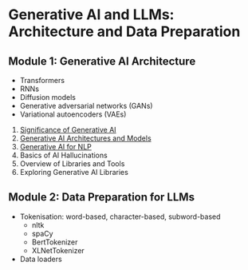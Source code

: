 # Generative AI and LLMs: Architecture and Data Preparation

## Module 1: Generative AI Architecture
- Transformers
- RNNs
- Diffusion models
- Generative adversarial networks (GANs)
- Variational autoencoders (VAEs)

1. [Significance of Generative AI](generative-ai-llm-architecture-data-preparation/module-1/significance-of-generative-ai.md)
2. [Generative AI Architectures and Models](generative-ai-llm-architecture-data-preparation/module-1/generative-ai-architectures-and-models.md)
3. [Generative AI for NLP](generative-ai-llm-architecture-data-preparation/module-1/generative-ai-for-nlp.md)
4. Basics of AI Hallucinations
5. Overview of Libraries and Tools
6. Exploring Generative AI Libraries


## Module 2: Data Preparation for LLMs
- Tokenisation: word-based, character-based, subword-based
    - nltk
    - spaCy
    - BertTokenizer
    - XLNetTokenizer
- Data loaders

